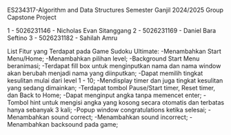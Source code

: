 ES234317-Algorithm and Data Structures Semester Ganjil
2024/2025 Group Capstone Project

1 - 5026231146 - Nicholas Evan Sitanggang
2 - 5026231169 - Daniel Bara Seftino
3 - 5026231182 - Sahilah Amru

List Fitur yang Terdapat pada Game Sudoku Ultimate:
-Menambahkan Start Menu/Home;
-Menambahkan pilihan level;
-Background Start Menu beranimasi;
-Terdapat fill box untuk menginputkan nama dan nama window akan berubah menjadi nama yang diinputkan;
-Dapat memilih tingkat kesulitan mulai dari level 1 - 10;
-Mendisplay timer dan juga tingkat kesulitan yang sedang dimainkan;
-Terdapat tombol Pause/Start timer, Reset timer, dan Back to Home;
-Dapat menginput angka tanpa memencet enter;
-Tombol hint untuk mengisi angka yang kosong secara otomatis dan terbatas hanya sebanyak 3 kali;
-Popup window congratulations ketika selesai;
-Menambahkan sound correct;
-Menambahkan sound incorrect;
-Menambahkan backsound pada game;
